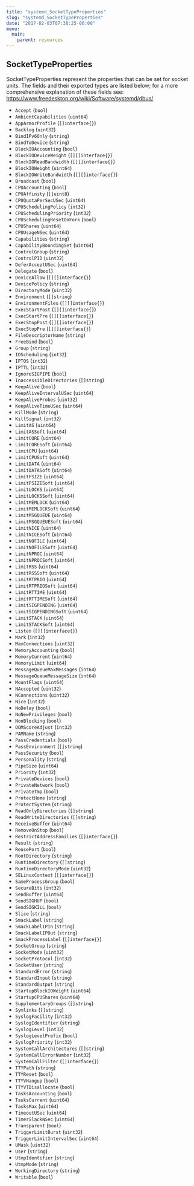 ```yaml
---
title: "systemd_SocketTypeProperties"
slug: "systemd_SocketTypeProperties"
date: "2017-02-03T07:38:25-06:00"
menu:
  main:
    parent: resources
---
```

## SocketTypeProperties

SocketTypeProperties represent the properties that can be set for socket
units. The fields and their exported types are listed below; for a more
comprehensive explanation of these fields see:
https://www.freedesktop.org/wiki/Software/systemd/dbus/

- `Accept` (`bool`)
- `AmbientCapabilities` (`uint64`)
- `AppArmorProfile` (`[]interface{}`)
- `Backlog` (`uint32`)
- `BindIPv6Only` (`string`)
- `BindToDevice` (`string`)
- `BlockIOAccounting` (`bool`)
- `BlockIODeviceWeight` (`[][]interface{}`)
- `BlockIOReadBandwidth` (`[][]interface{}`)
- `BlockIOWeight` (`uint64`)
- `BlockIOWriteBandwidth` (`[][]interface{}`)
- `Broadcast` (`bool`)
- `CPUAccounting` (`bool`)
- `CPUAffinity` (`[]uint8`)
- `CPUQuotaPerSecUSec` (`uint64`)
- `CPUSchedulingPolicy` (`int32`)
- `CPUSchedulingPriority` (`int32`)
- `CPUSchedulingResetOnFork` (`bool`)
- `CPUShares` (`uint64`)
- `CPUUsageNSec` (`uint64`)
- `Capabilities` (`string`)
- `CapabilityBoundingSet` (`uint64`)
- `ControlGroup` (`string`)
- `ControlPID` (`uint32`)
- `DeferAcceptUSec` (`uint64`)
- `Delegate` (`bool`)
- `DeviceAllow` (`[][]interface{}`)
- `DevicePolicy` (`string`)
- `DirectoryMode` (`uint32`)
- `Environment` (`[]string`)
- `EnvironmentFiles` (`[][]interface{}`)
- `ExecStartPost` (`[][]interface{}`)
- `ExecStartPre` (`[][]interface{}`)
- `ExecStopPost` (`[][]interface{}`)
- `ExecStopPre` (`[][]interface{}`)
- `FileDescriptorName` (`string`)
- `FreeBind` (`bool`)
- `Group` (`string`)
- `IOScheduling` (`int32`)
- `IPTOS` (`int32`)
- `IPTTL` (`int32`)
- `IgnoreSIGPIPE` (`bool`)
- `InaccessibleDirectories` (`[]string`)
- `KeepAlive` (`bool`)
- `KeepAliveIntervalUSec` (`uint64`)
- `KeepAliveProbes` (`uint32`)
- `KeepAliveTimeUSec` (`uint64`)
- `KillMode` (`string`)
- `KillSignal` (`int32`)
- `LimitAS` (`uint64`)
- `LimitASSoft` (`uint64`)
- `LimitCORE` (`uint64`)
- `LimitCORESoft` (`uint64`)
- `LimitCPU` (`uint64`)
- `LimitCPUSoft` (`uint64`)
- `LimitDATA` (`uint64`)
- `LimitDATASoft` (`uint64`)
- `LimitFSIZE` (`uint64`)
- `LimitFSIZESoft` (`uint64`)
- `LimitLOCKS` (`uint64`)
- `LimitLOCKSSoft` (`uint64`)
- `LimitMEMLOCK` (`uint64`)
- `LimitMEMLOCKSoft` (`uint64`)
- `LimitMSGQUEUE` (`uint64`)
- `LimitMSGQUEUESoft` (`uint64`)
- `LimitNICE` (`uint64`)
- `LimitNICESoft` (`uint64`)
- `LimitNOFILE` (`uint64`)
- `LimitNOFILESoft` (`uint64`)
- `LimitNPROC` (`uint64`)
- `LimitNPROCSoft` (`uint64`)
- `LimitRSS` (`uint64`)
- `LimitRSSSoft` (`uint64`)
- `LimitRTPRIO` (`uint64`)
- `LimitRTPRIOSoft` (`uint64`)
- `LimitRTTIME` (`uint64`)
- `LimitRTTIMESoft` (`uint64`)
- `LimitSIGPENDING` (`uint64`)
- `LimitSIGPENDINGSoft` (`uint64`)
- `LimitSTACK` (`uint64`)
- `LimitSTACKSoft` (`uint64`)
- `Listen` (`[][]interface{}`)
- `Mark` (`int32`)
- `MaxConnections` (`uint32`)
- `MemoryAccounting` (`bool`)
- `MemoryCurrent` (`uint64`)
- `MemoryLimit` (`uint64`)
- `MessageQueueMaxMessages` (`int64`)
- `MessageQueueMessageSize` (`int64`)
- `MountFlags` (`uint64`)
- `NAccepted` (`uint32`)
- `NConnections` (`uint32`)
- `Nice` (`int32`)
- `NoDelay` (`bool`)
- `NoNewPrivileges` (`bool`)
- `NonBlocking` (`bool`)
- `OOMScoreAdjust` (`int32`)
- `PAMName` (`string`)
- `PassCredentials` (`bool`)
- `PassEnvironment` (`[]string`)
- `PassSecurity` (`bool`)
- `Personality` (`string`)
- `PipeSize` (`uint64`)
- `Priority` (`int32`)
- `PrivateDevices` (`bool`)
- `PrivateNetwork` (`bool`)
- `PrivateTmp` (`bool`)
- `ProtectHome` (`string`)
- `ProtectSystem` (`string`)
- `ReadOnlyDirectories` (`[]string`)
- `ReadWriteDirectories` (`[]string`)
- `ReceiveBuffer` (`uint64`)
- `RemoveOnStop` (`bool`)
- `RestrictAddressFamilies` (`[]interface{}`)
- `Result` (`string`)
- `ReusePort` (`bool`)
- `RootDirectory` (`string`)
- `RuntimeDirectory` (`[]string`)
- `RuntimeDirectoryMode` (`uint32`)
- `SELinuxContext` (`[]interface{}`)
- `SameProcessGroup` (`bool`)
- `SecureBits` (`int32`)
- `SendBuffer` (`uint64`)
- `SendSIGHUP` (`bool`)
- `SendSIGKILL` (`bool`)
- `Slice` (`string`)
- `SmackLabel` (`string`)
- `SmackLabelIPIn` (`string`)
- `SmackLabelIPOut` (`string`)
- `SmackProcessLabel` (`[]interface{}`)
- `SocketGroup` (`string`)
- `SocketMode` (`uint32`)
- `SocketProtocol` (`int32`)
- `SocketUser` (`string`)
- `StandardError` (`string`)
- `StandardInput` (`string`)
- `StandardOutput` (`string`)
- `StartupBlockIOWeight` (`uint64`)
- `StartupCPUShares` (`uint64`)
- `SupplementaryGroups` (`[]string`)
- `Symlinks` (`[]string`)
- `SyslogFacility` (`int32`)
- `SyslogIdentifier` (`string`)
- `SyslogLevel` (`int32`)
- `SyslogLevelPrefix` (`bool`)
- `SyslogPriority` (`int32`)
- `SystemCallArchitectures` (`[]string`)
- `SystemCallErrorNumber` (`int32`)
- `SystemCallFilter` (`[]interface{}`)
- `TTYPath` (`string`)
- `TTYReset` (`bool`)
- `TTYVHangup` (`bool`)
- `TTYVTDisallocate` (`bool`)
- `TasksAccounting` (`bool`)
- `TasksCurrent` (`uint64`)
- `TasksMax` (`uint64`)
- `TimeoutUSec` (`uint64`)
- `TimerSlackNSec` (`uint64`)
- `Transparent` (`bool`)
- `TriggerLimitBurst` (`uint32`)
- `TriggerLimitIntervalSec` (`uint64`)
- `UMask` (`uint32`)
- `User` (`string`)
- `UtmpIdentifier` (`string`)
- `UtmpMode` (`string`)
- `WorkingDirectory` (`string`)
- `Writable` (`bool`)

